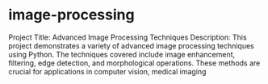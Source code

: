 # image-processing
Project Title: Advanced Image Processing Techniques  Description: This project demonstrates a variety of advanced image processing techniques using Python. The techniques covered include image enhancement, filtering, edge detection, and morphological operations. These methods are crucial for applications in computer vision, medical imaging
